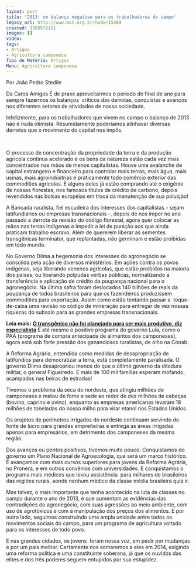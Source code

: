 ```yaml
---
layout: post
title: '2013: um balanço negativo para os trabalhadores do campo'
legacy_url: http://www.mst.org.br/node/15489
created: 1385572111
images: []
video: 
tags:
- Artigos
- Agricultura camponesa
Tipo de Matéria: Artigos
Menu: Agricultura camponesa
---
```



Por João Pedro Stedile

Da Caros Amigos
É de praxe aproveitarmos o período de final de ano para sempre fazermos os balanços  críticos das derrotas, conquistas e avanços nos diferentes setores de atividades de nossa sociedade.


Infelizmente, para os trabalhadores que vivem no campo o balanço de 2013 não é nada otimista. Resumidamente poderíamos alinhavar diversas derrotas que o movimento do capital nos impôs.  

 

O processo de concentração da propriedade da terra e da produção agrícola continua acelerado e os bens da natureza estão cada vez mais concentrados nas mãos de menos capitalistas.
Houve uma avalanche de capital estrangeiro e financeiro para controlar mais terras, mais água, mais usinas, mais agroindústrias e praticamente todo comércio exterior das commodities agrícolas. E alguns deles já estão comprando até o oxigênio de nossas florestas, nos famosos títulos de crédito de carbono, depois revendidos nas bolsas européias em troca da manutenção de sua poluição!


A Bancada ruralista, fiel escudeira dos interesses dos capitalistas - sejam latifundiários ou empresas transnacionais -, depois de nos impor no ano passado a derrota da revisão do código florestal, agora quer colocar as mãos nas terras indígenas e impedir a lei de punição aos que ainda praticam trabalho escravo. Além de quererem liberar as sementes transgênicas terminator, que replantadas, não germinam e estão proibidas em todo mundo.


No Governo Dilma a hegemonia dos interesses do agronegócio se consolida pela ação de diversos ministérios. Em ações contra os povos indígenas, seja liberando venenos agrícolas, que estão proibidos na maioria dos países; ou liberando polpudas verbas públicas, normatizando a transferência e aplicação de crédito da poupança nacional para o agronegócio.
Na última safra foram deslocados 140 bilhões de reais da poupança de todos brasileiros para que os fazendeiros produzissem commodities para exportação. Assim como estão tentando passar a  toque-de-caixa uma revisão no código de mineração para entregar de vez nossas riquezas do subsolo para as grandes empresas transnacionais.


**Leia mais:**
[**O transgênico não foi planejado para ser mais produtivo, diz especialista**](http://www.mst.org.br/node/15461)
E até mesmo o positivo programa do governo Lula, como o PAA (programa de compra antecipada de alimentos dos camponeses), agora está sob forte pressão dos gananciosos ruralistas, de olho na Conab.


A Reforma Agrária, entendida como medidas de desapropriação de latifúndios para democratizar a terra, está completamente paralisada. O governo Dilma desapropriou menos do que o último governo da ditadura militar, o general Figueiredo. E mais de 100 mil famílias esperam mofando, acampados nas beiras de estradas!


Tivemos o problema da seca do nordeste, que atingiu milhões de camponeses e matou de fome e sede ao redor de dez milhões de cabeças (bovino, caprino e ovino), enquanto as empresas americanas levaram 18 milhões de toneladas do nosso milho para virar etanol nos Estados Unidos.


Os projetos de perímetros irrigados do nordeste continuam servindo de fonte de lucro para grandes empreiteiras e entrega as áreas irrigadas apenas para empresários, em detrimento dos camponeses da mesma região.


Dos avanços ou pontos positivos, tivemos muito pouco. Conquistamos do governo um Plano Nacional de Agroecologia, que será um marco histórico. E avançamos com mais cursos superiores para jovens da Reforma Agrária, no Pronera, e em outros convênios com universidades. E conquistamos o programa mais médicos que levou assistência  para milhares de brasileiros das regiões rurais, aonde nenhum médico da classe média brasileira quiz ir.


Mas talvez, o mais importante que tenha acontecido na luta de classes no campo durante o ano de 2013, é que aumentam as evidências das contradições do agronegócio, com suas agressões ao meio ambiente, com uso de agrotóxicos e com a manipulação dos preços dos alimentos.
E por outro lado, seguimos construindo uma ampla unidade entre todos os movimentos sociais do campo, para um programa de agricultura voltado para os interesses de todo povo.


E nas grandes cidades, os jovens  foram nossa voz, em pedir por mudanças e por um país melhor. Certamente nos somaremos a eles em 2014, exigindo uma reforma política e uma constituinte soberana, já que os ouvidos das elites e dos três poderes seguem entupidos por sua estupidez.
 
